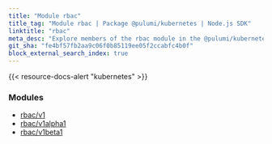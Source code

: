 ```yaml
---
title: "Module rbac"
title_tag: "Module rbac | Package @pulumi/kubernetes | Node.js SDK"
linktitle: "rbac"
meta_desc: "Explore members of the rbac module in the @pulumi/kubernetes package."
git_sha: "fe4bf57fb2aa9c06f0b85119ee05f2ccabfc4b0f"
block_external_search_index: true
---
```


<!-- WARNING: this page was generated by a tool. Do not edit it by hand. -->
<!-- To change it, please see https://github.com/pulumi/docs/tree/master/tools/tscdocgen. -->

{{< resource-docs-alert "kubernetes" >}}


<h3>Modules</h3>
<ul class="api">
    <li><a href="v1/"><span class="symbol module"></span>rbac/v1</a></li>
    <li><a href="v1alpha1/"><span class="symbol module"></span>rbac/v1alpha1</a></li>
    <li><a href="v1beta1/"><span class="symbol module"></span>rbac/v1beta1</a></li>
</ul>








